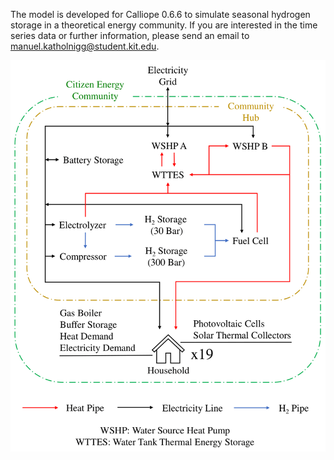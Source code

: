 The model is developed for Calliope 0.6.6 to simulate seasonal hydrogen storage in a theoretical energy community. If you are interested in the time series data or further information, please send an email to manuel.katholnigg@student.kit.edu.

![Modeled Energy Community.](community.png)
